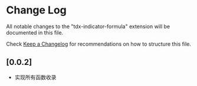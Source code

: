 # Change Log

All notable changes to the "tdx-indicator-formula" extension will be documented in this file.

Check [Keep a Changelog](http://keepachangelog.com/) for recommendations on how to structure this file.

## [0.0.2]

- 实现所有函数收录